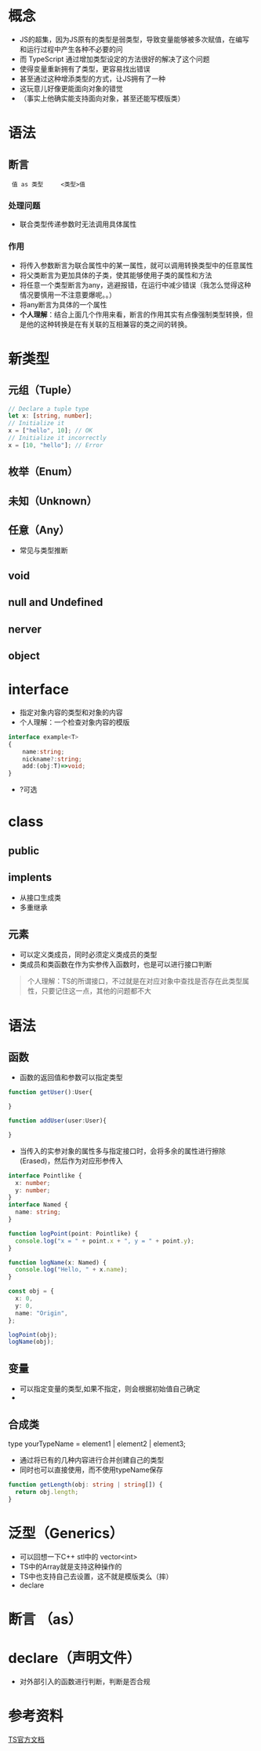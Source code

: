 # 概念
- JS的超集，因为JS原有的类型是弱类型，导致变量能够被多次赋值，在编写和运行过程中产生各种不必要的问
- 而 TypeScript 通过增加类型设定的方法很好的解决了这个问题
- 使得变量重新拥有了类型，更容易找出错误
- 甚至通过这种增添类型的方式，让JS拥有了一种
- 这玩意儿好像更能面向对象的错觉 
- （事实上他确实能支持面向对象，甚至还能写模版类）

# 语法
## 断言

``` 值 as 类型     <类型>值```
### 处理问题
- 联合类型传递参数时无法调用具体属性
### 作用
- 将传入参数断言为联合属性中的某一属性，就可以调用转换类型中的任意属性
- 将父类断言为更加具体的子类，使其能够使用子类的属性和方法
- 将任意一个类型断言为any，逃避报错，在运行中减少错误（我怎么觉得这种情况要慎用一不注意要爆呢。。）
- 将any断言为具体的一个属性
- **个人理解**：结合上面几个作用来看，断言的作用其实有点像强制类型转换，但是他的这种转换是在有关联的互相兼容的类之间的转换。


# 新类型
## 元组（Tuple）
```ts
// Declare a tuple type
let x: [string, number];
// Initialize it
x = ["hello", 10]; // OK
// Initialize it incorrectly
x = [10, "hello"]; // Error
```
## 枚举（Enum）

## 未知（Unknown）

## 任意（Any）
- 常见与类型推断
## void

## null and Undefined

## nerver

## object

# interface
- 指定对象内容的类型和对象的内容
- 个人理解：一个检查对象内容的模版
```ts
interface example<T>
{
    name:string;
    nickname?:string;
    add:(obj:T)=>void;
}
```
- ?可选
# class
## public
## implents
- 从接口生成类
- 多重继承
## 元素
- 可以定义类成员，同时必须定义类成员的类型
- 类成员和类函数在作为实参传入函数时，也是可以进行接口判断
> 个人理解：TS的所谓接口，不过就是在对应对象中查找是否存在此类型属性，只要记住这一点，其他的问题都不大


# 语法
## 函数
- 函数的返回值和参数可以指定类型 
```ts
function getUser():User{

}

function addUser(user:User){

}
```
- 当传入的实参对象的属性多与指定接口时，会将多余的属性进行擦除(Erased)，然后作为对应形参传入
```ts
interface Pointlike {
  x: number;
  y: number;
}
interface Named {
  name: string;
}

function logPoint(point: Pointlike) {
  console.log("x = " + point.x + ", y = " + point.y);
}

function logName(x: Named) {
  console.log("Hello, " + x.name);
}

const obj = {
  x: 0,
  y: 0,
  name: "Origin",
};

logPoint(obj);
logName(obj);
```
## 变量
- 可以指定变量的类型,如果不指定，则会根据初始值自己确定
- 

## 合成类
type yourTypeName = element1 | element2 | element3;
- 通过将已有的几种内容进行合并创建自己的类型
- 同时也可以直接使用，而不使用typeName保存
```ts
function getLength(obj: string | string[]) {
  return obj.length;
}
```

# 泛型（Generics）
- 可以回想一下C++ stl中的 vector\<int>
- TS中的Array就是支持这种操作的
- TS中也支持自己去设置，这不就是模版类么（摔）
- declare

# 断言 （as）


# declare（声明文件）
- 对外部引入的函数进行判断，判断是否合规
# 参考资料
[TS官方文档](https://www.typescriptlang.org/docs/handbook/)
